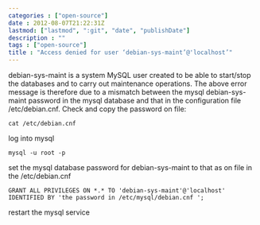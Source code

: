```yaml
---
categories : ["open-source"]
date : 2012-08-07T21:22:31Z
lastmod: ["lastmod", ":git", "date", "publishDate"]
description : ""
tags : ["open-source"]
title : "Access denied for user ‘debian-sys-maint’@'localhost’"
---
```



debian-sys-maint is a system MySQL user created to be able to start/stop the databases and to carry out maintenance operations. The above error message is therefore due to a mismatch between the mysql debian-sys-maint password in the mysql database and that in the configuration file /etc/debian.cnf. Check and copy the password on file:

    cat /etc/debian.cnf

log into mysql

    mysql -u root -p

set the mysql database password for debian-sys-maint to that as on file in the /etc/debian.cnf

    GRANT ALL PRIVILEGES ON *.* TO 'debian-sys-maint'@'localhost' IDENTIFIED BY 'the password in /etc/mysql/debian.cnf ';

restart the mysql service

